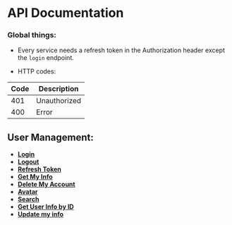# API Documentation

### Global things:

* Every service needs a refresh token in the Authorization header except the `login` endpoint.

* HTTP codes:

| Code | Description  |
|------|--------------|
| 401  | Unauthorized |
| 400  | Error        |

## User Management:

* **[Login](https://github.com/7h3Y055/ft_transcendence/blob/main/backend/documentation/account_login.md)**
* **[Logout](https://github.com/7h3Y055/ft_transcendence/blob/main/backend/documentation/account_logout.md)**
* **[Refresh Token](https://github.com/7h3Y055/ft_transcendence/blob/main/backend/documentation/refresh_token.md)**
* **[Get My Info](https://github.com/7h3Y055/ft_transcendence/blob/main/backend/documentation/whoami.md)**
* **[Delete My Account](https://github.com/7h3Y055/ft_transcendence/blob/main/backend/documentation/delete_user.md)**
* **[Avatar](https://github.com/7h3Y055/ft_transcendence/blob/main/backend/documentation/avatar.md)**
* **[Search](https://github.com/7h3Y055/ft_transcendence/blob/main/backend/documentation/search.md)**
* **[Get User Info by ID](https://github.com/7h3Y055/ft_transcendence/blob/main/backend/documentation/get_user_info.md)**
* **[Update my info](https://github.com/7h3Y055/ft_transcendence/blob/main/backend/documentation/update_info.md)**
